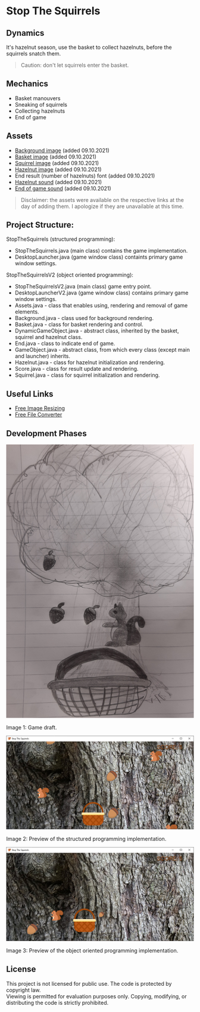 # Stop The Squirrels

## Dynamics

It's hazelnut season, use the basket to collect hazelnuts, before the squirrels snatch them.

>Caution: don't let squirrels enter the basket.

## Mechanics
- Basket manouvers
- Sneaking of squirrels
- Collecting hazelnuts
- End of game

## Assets
- [Background image](https://icons8.com/photos/photo/bark-of-an-old-tree--5a1e30588b6588000131a119) (added 09.10.2021)
- [Basket image](https://www.flaticon.com/premium-icon/picnic-basket_1135718?term=basket&page=1&position=2&page=1&position=2&related_id=1135718&origin=search) (added 09.10.2021)
- [Squirrel image](https://www.flaticon.com/free-icon/squirrel_1864534?term=squirrel&page=1&position=1&page=1&position=1&related_id=1864534&origin=search) (added 09.10.2021)
- [Hazelnut image](https://www.flaticon.com/free-icon/hazelnut_3439365?term=hazelnut&page=1&position=19&page=1&position=19&related_id=3439365&origin=tag) (added 09.10.2021)
- End result (number of hazelnuts) font (added 09.10.2021)
- [Hazelnut sound](https://freesound.org/s/344518/) (added 09.10.2021)
- [End of game sound](https://freesound.org/s/519986/) (added 09.10.2021)

>Disclaimer: the assets were available on the respective links at the day of adding them. I apologize if they are unavailable at this time.

## Project Structure:
StopTheSquirrels (structured programming):
- StopTheSquirrels.java (main class) contains the game implementation.
- DesktopLauncher.java (game window class) containts primary game window settings.

StopTheSquirrelsV2 (object oriented programming):
- StopTheSquirrelsV2.java (main class) game entry point.
- DesktopLauncherV2.java (game window class) contains primary game window settings.
- Assets.java - class that enables using, rendering and removal of game elements.
- Background.java - class used for background rendering.
- Basket.java - class for basket rendering and control.
- DynamicGameObject.java - abstract class, inherited by the basket, squirrel and hazelnut class.
- End.java - class to indicate end of game.
- GameObject.java - abstract class, from which every class (except main and launcher) inherits.
- Hazelnut.java - class for hazelnut initialization and rendering.
- Score.java - class for result update and rendering.
- Squirrel.java - class for squirrel initialization and rendering.

## Useful Links
- [Free Image Resizing](https://resizeimage.net/)
- [Free File Converter](https://www.freeconvert.com/)

## Development Phases
![screenshot](images/draft.png?raw=true "Game draft.")

Image 1: Game draft.

![previewSP](images/previewSP.PNG?raw=true "Preview of the structured programming implementation.")

Image 2: Preview of the structured programming implementation.

![previewOOP](images/previewOOP.PNG?raw=true "Preview of the object oriented programming implementation.")

Image 3: Preview of the object oriented programming implementation.

## License
This project is not licensed for public use. The code is protected by copyright law.  
Viewing is permitted for evaluation purposes only. Copying, modifying, or distributing the code is strictly prohibited.
